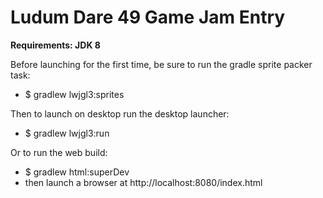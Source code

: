 Ludum Dare 49 Game Jam Entry
============================

**Requirements:  JDK 8**

Before launching for the first time, be sure to run the gradle sprite packer task:

- $ gradlew lwjgl3:sprites

Then to launch on desktop run the desktop launcher:

- $ gradlew lwjgl3:run

Or to run the web build:

- $ gradlew html:superDev
- then launch a browser at http://localhost:8080/index.html
